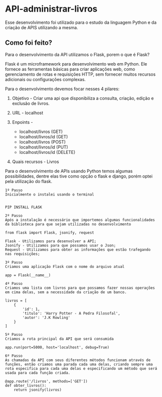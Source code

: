 # API-administrar-livros
Esse desenvolvimento foi utilizado para o estudo da linguagem Python e da criação de APIS utilizando a mesma. 

## Como foi feito? 
Para o desenvolvimento da API utilizamos o Flask, porem o que é Flask? 

Flask é um microframework para desenvolvimento web em Python. Ele fornece as ferramentas básicas para criar aplicações web, como gerenciamento de rotas e requisições HTTP, sem fornecer muitos recursos adicionais ou configurações complexas.

Para o desenvolvimento devemos focar nesses 4 pilares:

1. Objetivo - Criar uma api que disponibiliza a consulta, criação, edição e exclusão de livros.

2. URL - localhost

3. Enpoints - 
    * localhost/livros (GET)
    * localhost/livros/id (GET)
    * localhost/livros (POST)
    * localhost/livros/id (PUT)
    * localhost/livros/id (DELETE)

4. Quais recursos - Livros

Para o desenvolvimento de APIs usando Python temos algumas possibilidades, dentre elas tive como opção o flask e django, porém optei pela utilização do flask.

```
1º Passo 
Inicialmente o instalei usando o terminal


PIP INSTALL FLASK
```
 
```
2º Passo
Após a instalação é necessário que importemos algumas funcionalidades da biblioteca para que sejam utilizadas no desenvolvimento

from flask import Flask, jsonify, request

Flask - Utilizamos para desenvolver a API;
Jsonify - Utilizamos para que possamos usar o Json;
Request - Utilizamos para obter as informações que estão trafegando nas requisições;
```

```
3º Passo 
Criamos uma aplicação Flask com o nome do arquivo atual

app = Flask(__name__)
```

```
4º Passo 
Criamos uma lista com livros para que possamos fazer nossas operações em cima delas, sem a necessidade da criação de um banco.

livros = [
    {
        'id': 1,
        'titulo': 'Harry Potter - A Pedra Filosofal',
        'autor': 'J.K Rowling'
    }
]
```

```
5º Passo 
Criamos a rota principal da API que será consumida

app.run(port=5000, host='localhost', debug=True)
```

```
6º Passo 
As chamadas da API com seus diferentes métodos funcionam através de funções, então criamos uma parada cada uma delas, criando sempre uma rota especifica para cada uma delas e especificando um método que será usada para cada função criada.

@app.route('/livros', methods=['GET'])
def obter_livros():
    return jsonify(livros)
```






